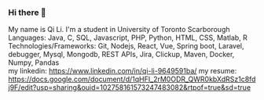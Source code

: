 ### Hi there 👋
My name is Qi Li. I'm a student in University of Toronto Scarborough  
Languages: Java, C, SQL, Javascript, PHP, Python, HTML, CSS, Matlab, R  
Technologies/Frameworks: Git, Nodejs, React, Vue, Spring boot, Laravel, debugger, Mysql, Mongodb, REST APIs, Jira, Clickup,  Maven, Docker, Numpy, Pandas  
my linkedin: https://www.linkedin.com/in/qi-li-9649591ba/
my resume: https://docs.google.com/document/d/1qHFI_2rM0ODR_QWR0kbXdRSz1c8fdj9F/edit?usp=sharing&ouid=102758161573247483082&rtpof=true&sd=true
<!--
**Qi123123Li/Qi123123Li** is a ✨ _special_ ✨ repository because its `README.md` (this file) appears on your GitHub profile.

Here are some ideas to get you started:

- 🔭 I’m currently working on ...
- 🌱 I’m currently learning ...
- 👯 I’m looking to collaborate on ...
- 🤔 I’m looking for help with ...
- 💬 Ask me about ...
- 📫 How to reach me: ...
- 😄 Pronouns: ...
- ⚡ Fun fact: ...
-->
